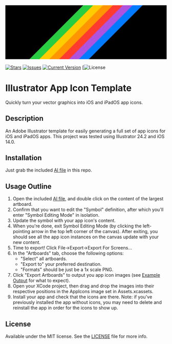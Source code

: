 <img src="./ExampleOutputImages/ReadmeBanner.png"/>

[![Stars](https://img.shields.io/github/stars/downtownjakebrown/IllustratorAppIcons)](https://github.com/downtownjakebrown/IllustratorAppIcons/stargazers)
[![Issues](https://img.shields.io/github/issues-raw/downtownjakebrown/IllustratorAppIcons)](https://github.com/downtownjakebrown/IllustratorAppIcons/issues)
[![Current Version](https://img.shields.io/github/v/release/downtownjakebrown/IllustratorAppIcons)](https://github.com/downtownjakebrown/IllustratorAppIcons)
[![License](./LICENSE)

# Illustrator App Icon Template

Quickly turn your vector graphics into iOS and iPadOS app icons.

## Description

An Adobe Illustrator template for easily generating a full set of app icons for iOS and iPadOS apps. This project was tested using Illustrator 24.2 and iOS 14.0.

## Installation

Just grab the included [AI file](./IllustratorAppIcons.ai) in this repo.

## Usage Outline

1. Open the included [AI file](./IllustratorAppIcons.ai), and double click on the content of the largest artboard.
2. Confirm that you want to edit the "Symbol" definition, after which you'll enter "Symbol Editing Mode" in isolation.
3. Update the symbol with your app icon's content.
4. When you're done, exit Symbol Editing Mode (by clicking the left-pointing arrow in the top left corner of the canvas). After exiting, you should see all the app icon instances on the canvas update with your new content.
5. Time to export! Click File->Export->Export For Screens...
6. In the "Artboards" tab, choose the following options: 
   * "Select" all artboards.
   * "Export to" your preferred destination.
   * "Formats" should be just be a 1x scale PNG.  
7. Click "Export Artboards" to output you app icon images (see [Example Output]("./ExampleOutputImages") for what to expect).
8. Open your XCode project, then drag and drop the images into their respective positions in the AppIcons image set in Assets.xcassets.
9. Install your app and check that the icons are there. Note: if you've previously installed the app without icons, you may need to delete and reinstall the app in order for the icons to show up.

## License
Available under the MIT license. See the [LICENSE](./LICENSE) file for more info.
